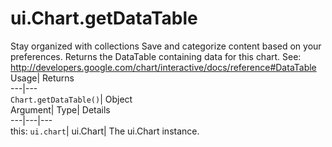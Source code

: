  
#  ui.Chart.getDataTable 
Stay organized with collections  Save and categorize content based on your preferences. 
Returns the DataTable containing data for this chart. See: http://developers.google.com/chart/interactive/docs/reference#DataTable Usage| Returns  
---|---  
`Chart.getDataTable()`| Object  
Argument| Type| Details  
---|---|---  
this: `ui.chart`| ui.Chart| The ui.Chart instance.  
